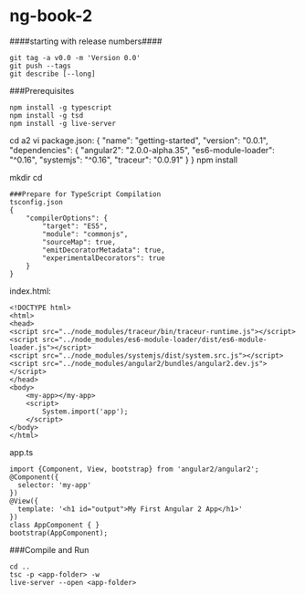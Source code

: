 # ng-book-2
####starting with release numbers####
```
git tag -a v0.0 -m 'Version 0.0'
git push --tags
git describe [--long]
```
###Prerequisites
```
npm install -g typescript
npm install -g tsd
npm install -g live-server
```
cd a2
vi package.json:
    {
      "name": "getting-started",
      "version": "0.0.1",
      "dependencies": {
        "angular2": "2.0.0-alpha.35",
        "es6-module-loader": "^0.16",
        "systemjs": "^0.16",
        "traceur": "0.0.91"
      }
    }
npm install

mkdir <app-folder>
cd <app-folder>
```
###Prepare for TypeScript Compilation
tsconfig.json
{
    "compilerOptions": {
        "target": "ES5",
        "module": "commonjs",
        "sourceMap": true,
        "emitDecoratorMetadata": true,
        "experimentalDecorators": true
    }
}
```
index.html:
```
<!DOCTYPE html>
<html>
<head>
<script src="../node_modules/traceur/bin/traceur-runtime.js"></script>
<script src="../node_modules/es6-module-loader/dist/es6-module-loader.js"></script>
<script src="../node_modules/systemjs/dist/system.src.js"></script>
<script src="../node_modules/angular2/bundles/angular2.dev.js"></script>
</head>
<body>
    <my-app></my-app>
    <script>
        System.import('app');
    </script>
</body>
</html>
```
app.ts
```
import {Component, View, bootstrap} from 'angular2/angular2';
@Component({
  selector: 'my-app'
})
@View({
  template: '<h1 id="output">My First Angular 2 App</h1>'
})
class AppComponent { }
bootstrap(AppComponent);
```
###Compile and Run
```
cd ..
tsc -p <app-folder> -w
live-server --open <app-folder>
```
